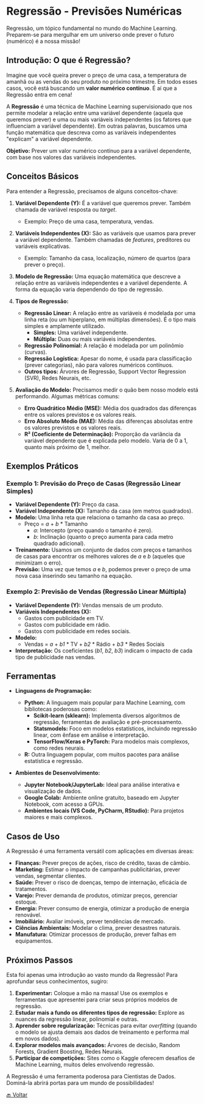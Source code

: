 # Regressão - Previsões Numéricas

Regressão, um tópico fundamental no mundo do Machine Learning. Preparem-se para mergulhar em um universo onde prever o futuro (numérico) é a nossa missão!

## Introdução: O que é Regressão?

Imagine que você queira prever o preço de uma casa, a temperatura de amanhã ou as vendas do seu produto no próximo trimestre. Em todos esses casos, você está buscando um **valor numérico contínuo**. É aí que a Regressão entra em cena!

A **Regressão** é uma técnica de Machine Learning supervisionado que nos permite modelar a relação entre uma variável dependente (aquela que queremos prever) e uma ou mais variáveis independentes (os fatores que influenciam a variável dependente). Em outras palavras, buscamos uma função matemática que descreva como as variáveis independentes "explicam" a variável dependente.

**Objetivo:** Prever um valor numérico contínuo para a variável dependente, com base nos valores das variáveis independentes.

## Conceitos Básicos

Para entender a Regressão, precisamos de alguns conceitos-chave:

1.  **Variável Dependente (Y):** É a variável que queremos prever. Também chamada de variável resposta ou *target*.
    *   Exemplo: Preço de uma casa, temperatura, vendas.

2.  **Variáveis Independentes (X):** São as variáveis que usamos para prever a variável dependente. Também chamadas de *features*, preditores ou variáveis explicativas.
    *   Exemplo: Tamanho da casa, localização, número de quartos (para prever o preço).

3.  **Modelo de Regressão:** Uma equação matemática que descreve a relação entre as variáveis independentes e a variável dependente. A forma da equação varia dependendo do tipo de regressão.

4.  **Tipos de Regressão:**
    *   **Regressão Linear:** A relação entre as variáveis é modelada por uma linha reta (ou um hiperplano, em múltiplas dimensões). É o tipo mais simples e amplamente utilizado.
        *   **Simples:** Uma variável independente.
        *   **Múltipla:** Duas ou mais variáveis independentes.
    *   **Regressão Polinomial:** A relação é modelada por um polinômio (curvas).
    *   **Regressão Logística:** Apesar do nome, é usada para classificação (prever categorias), não para valores numéricos contínuos.
    *   **Outros tipos:** Árvores de Regressão, Support Vector Regression (SVR), Redes Neurais, etc.

5.  **Avaliação do Modelo:** Precisamos medir o quão bem nosso modelo está performando. Algumas métricas comuns:
    *   **Erro Quadrático Médio (MSE):** Média dos quadrados das diferenças entre os valores previstos e os valores reais.
    *   **Erro Absoluto Médio (MAE):** Média das diferenças absolutas entre os valores previstos e os valores reais.
    *   **R² (Coeficiente de Determinação):** Proporção da variância da variável dependente que é explicada pelo modelo. Varia de 0 a 1, quanto mais próximo de 1, melhor.

## Exemplos Práticos

### Exemplo 1: Previsão do Preço de Casas (Regressão Linear Simples)

*   **Variável Dependente (Y):** Preço da casa.
*   **Variável Independente (X):** Tamanho da casa (em metros quadrados).
*   **Modelo:** Uma linha reta que relaciona o tamanho da casa ao preço.
    *   Preço = *a* + *b* * Tamanho
        *   *a*: Intercepto (preço quando o tamanho é zero).
        *   *b*: Inclinação (quanto o preço aumenta para cada metro quadrado adicional).
*   **Treinamento:** Usamos um conjunto de dados com preços e tamanhos de casas para encontrar os melhores valores de *a* e *b* (aqueles que minimizam o erro).
*   **Previsão:** Uma vez que temos *a* e *b*, podemos prever o preço de uma nova casa inserindo seu tamanho na equação.

### Exemplo 2: Previsão de Vendas (Regressão Linear Múltipla)

*   **Variável Dependente (Y):** Vendas mensais de um produto.
*   **Variáveis Independentes (X):**
    *   Gastos com publicidade em TV.
    *   Gastos com publicidade em rádio.
    *   Gastos com publicidade em redes sociais.
*   **Modelo:**
    *   Vendas = *a* + *b1* * TV + *b2* * Rádio + *b3* * Redes Sociais
*   **Interpretação:** Os coeficientes (*b1*, *b2*, *b3*) indicam o impacto de cada tipo de publicidade nas vendas.

## Ferramentas

*   **Linguagens de Programação:**
    *   **Python:** A linguagem mais popular para Machine Learning, com bibliotecas poderosas como:
        *   **Scikit-learn (sklearn):** Implementa diversos algoritmos de regressão, ferramentas de avaliação e pré-processamento.
        *   **Statsmodels:** Foco em modelos estatísticos, incluindo regressão linear, com ênfase em análise e interpretação.
        *   **TensorFlow/Keras e PyTorch:** Para modelos mais complexos, como redes neurais.
    *   **R:** Outra linguagem popular, com muitos pacotes para análise estatística e regressão.

*   **Ambientes de Desenvolvimento:**
    *   **Jupyter Notebook/JupyterLab:** Ideal para análise interativa e visualização de dados.
    *   **Google Colab:** Ambiente online gratuito, baseado em Jupyter Notebook, com acesso a GPUs.
    *   **Ambientes locais (VS Code, PyCharm, RStudio):** Para projetos maiores e mais complexos.

## Casos de Uso

A Regressão é uma ferramenta versátil com aplicações em diversas áreas:

*   **Finanças:** Prever preços de ações, risco de crédito, taxas de câmbio.
*   **Marketing:** Estimar o impacto de campanhas publicitárias, prever vendas, segmentar clientes.
*   **Saúde:** Prever o risco de doenças, tempo de internação, eficácia de tratamentos.
*   **Varejo:** Prever demanda de produtos, otimizar preços, gerenciar estoque.
*   **Energia:** Prever consumo de energia, otimizar a produção de energia renovável.
*   **Imobiliário:** Avaliar imóveis, prever tendências de mercado.
*   **Ciências Ambientais:** Modelar o clima, prever desastres naturais.
*   **Manufatura:** Otimizar processos de produção, prever falhas em equipamentos.

## Próximos Passos

Esta foi apenas uma introdução ao vasto mundo da Regressão! Para aprofundar seus conhecimentos, sugiro:

1.  **Experimentar:** Coloque a mão na massa! Use os exemplos e ferramentas que apresentei para criar seus próprios modelos de regressão.
2.  **Estudar mais a fundo os diferentes tipos de regressão:** Explore as nuances da regressão linear, polinomial e outras.
3.  **Aprender sobre regularização:** Técnicas para evitar *overfitting* (quando o modelo se ajusta demais aos dados de treinamento e performa mal em novos dados).
4.  **Explorar modelos mais avançados:** Árvores de decisão, Random Forests, Gradient Boosting, Redes Neurais.
5.  **Participar de competições:** Sites como o Kaggle oferecem desafios de Machine Learning, muitos deles envolvendo regressão.

A Regressão é uma ferramenta poderosa para Cientistas de Dados. Dominá-la abrirá portas para um mundo de possibilidades!


[🔙 Voltar ](./fundamentos_regressao.md) 